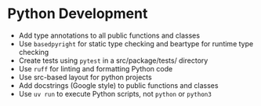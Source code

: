 # Python Development

- Add type annotations to all public functions and classes
- Use `basedpyright` for static type checking and beartype for runtime type checking
- Create tests using `pytest` in a src/package/tests/ directory
- Use `ruff` for linting and formatting Python code
- Use src-based layout for python projects
- Add docstrings (Google style) to public functions and classes
- Use `uv run` to execute Python scripts, not `python` or `python3`
